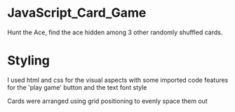 # JavaScript_Card_Game
Hunt the Ace, find the ace hidden among 3 other randomly shuffled cards.

# Styling
I used html and css for the visual aspects with some imported code features for the 'play game' button and the text font style

Cards were arranged using grid positioning to evenly space them out

